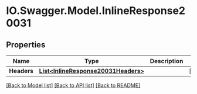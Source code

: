 # IO.Swagger.Model.InlineResponse20031
## Properties

Name | Type | Description | Notes
------------ | ------------- | ------------- | -------------
**Headers** | [**List&lt;InlineResponse20031Headers&gt;**](InlineResponse20031Headers.md) |  | [optional] 

[[Back to Model list]](../README.md#documentation-for-models) [[Back to API list]](../README.md#documentation-for-api-endpoints) [[Back to README]](../README.md)

